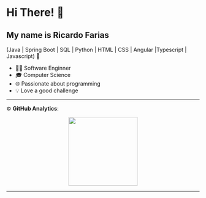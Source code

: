 <h1>Hi There! 👋</h1>


## My name is Ricardo Farias
(Java | Spring Boot | SQL | Python | HTML | CSS | Angular |Typescript | Javascript) 🚀
- 👨‍💻 Software Enginner
- 🎓 Computer Science
- 🌐 Passionate about programming
- 💡 Love a good challenge


<div align="left">
  
---


:gear: <b>GitHub Analytics</b>:
<p align="center">
<img height="180em" src="https://github-readme-stats-eight-theta.vercel.app/api?username=rycardofarias&show_icons=true&theme=tokyonightlight&include_all_commits=true&count_private=true"/>
</p>


---
  
 </div>
